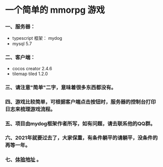 # 一个简单的 mmorpg 游戏
### 一、服务器：
* typescript 框架： mydog
* mysql 5.7
### 二、客户端：
* cocos creator 2.4.6
* tilemap tiled 1.2.0
### 三、请注意"简单"二字，意味着很多东西都没有。
### 四、游戏比较简单，可根据客户端点击按钮时，服务器的控制台打印日志来梳理游戏流程。
### 五、项目由mydog框架作者所写，如有问题，请去联系他的QQ群。
### 六、2021年就要过去了，大家保重，有条件躺平的请躺平，没条件的再等一年。
### 七、[体验地址](https://mydog.wiki/games/mmo/) 。
